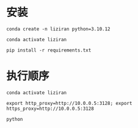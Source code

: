 # 安装
```shell
conda create -n liziran python=3.10.12

conda activate liziran

pip install -r requirements.txt
```

# 执行顺序
```shell
conda activate liziran

export http_proxy=http://10.0.0.5:3128; export https_proxy=http://10.0.0.5:3128

python 
```